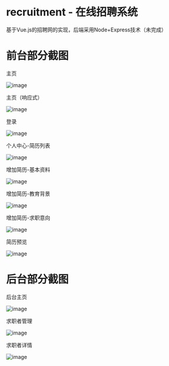 # recruitment - 在线招聘系统
基于Vue.js的招聘网的实现，后端采用Node+Express技术（未完成）

# 前台部分截图
主页

![image](https://github.com/wokeyi/recruitment/blob/master/images/home.png)

主页（响应式）

![image](https://github.com/wokeyi/recruitment/blob/master/images/home-505.png)

登录

![image](https://github.com/wokeyi/recruitment/blob/master/images/login.png)

个人中心-简历列表

![image](https://github.com/wokeyi/recruitment/blob/master/images/resume.png)

增加简历-基本资料

![image](https://github.com/wokeyi/recruitment/blob/master/images/base-info.png)

增加简历-教育背景

![image](https://github.com/wokeyi/recruitment/blob/master/images/educations.png)

增加简历-求职意向

![image](https://github.com/wokeyi/recruitment/blob/master/images/job-intention.png)

简历预览

![image](https://github.com/wokeyi/recruitment/blob/master/images/preview.png)

# 后台部分截图
后台主页

![image](https://github.com/wokeyi/recruitment/blob/master/images/node-index.png)

求职者管理

![image](https://github.com/wokeyi/recruitment/blob/master/images/node-jobseekers.png)

求职者详情

![image](https://github.com/wokeyi/recruitment/blob/master/images/node-info.png)
